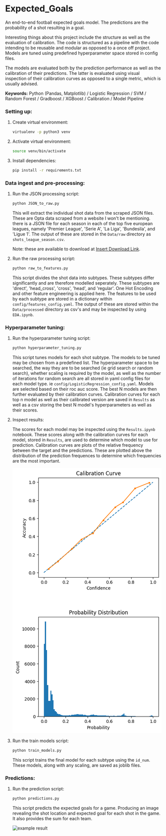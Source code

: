 # Expected_Goals

An end-to-end football expected goals model. The predictions are the probability of a shot resulting in a goal.

Interesting things about this project include the structure as well as the evaluation of calibration. The code is structured as a pipeline with the code intending to be reusable and modular as opposed to a once off project. Models are tuned using predefined hyperparameter space stored in config files.

The models are evaluated both by the prediction performance as well as the calibration of their predictions. The latter is evaluated using visual inspection of their calibration curves as opposed to a single metric, which is usually advised.

**Keywords:** Python (Pandas, Matplotlib) / Logistic Regression / SVM / Random Forest / Gradboost / XGBoost / Calibration / Model Pipeline

### Setting up:

1. Create virtual environment:
   ```bash
   virtualenv -p python3 venv
   ```
2. Activate virtual environment:
   ```bash
   source venv/bin/activate
   ```
3. Install dependencies:
   ```bash
   pip install -r requirements.txt
   ```

### Data ingest and pre-processing:

1. Run the JSON processing script:

   ```bash
   python JSON_to_raw.py
   ```

   This will extract the individual shot data from the scraped JSON files. These are
   Opta data scraped from a website I won't be mentioning. there is a JSON file for
   each season in each of the top five european leagues, namely 'Premier League',
   'Serie A', 'La Liga', 'Bundesila', and 'Ligue 1'. The output of these are stored
   in the `Data/raw` directory as `shots_league_season.csv`.

   Note: these are available to download at [Insert Download Link](https://drive.google.com/file/d/1RgRst1HY7AmfaEySKf7qE-TpPzSXc9kD/view?usp=sharing).

2) Run the raw processing script:

   ```bash
   python raw_to_features.py
   ```

   This script divides the shot data into subtypes. These subtypes differ significantly
   and are therefore modelled seperately. These subtypes are 'direct', 'head_cross',
   'cross', 'head', and 'regular'. One Hot Encoding and other feature engineering is
   applied here. The features to be used by each subtype are stored in a dictionary
   within `config/features_config.yaml`. The output of these are stored within the
   `Data/processed` directory as csv's and may be inspected by using `EDA.ipynb`.

### Hyperparameter tuning:

1. Run the hyperparameter tuning script:

   ```bash
   python hyperparameter_tuning.py
   ```

   This script tunes models for each shot subtype. The models to be tuned may be chosen
   from a predefined list. The hyperparameter space to be searched, the way they are to
   be searched (ie grid search or random search), whether scaling is required by the model,
   as well as the number of iterations for random search are all stored in yaml config
   files for each model type. ie `config/LogisticRegression_config.yaml`. Models are
   selected based on their roc auc score. The best N models are then further evaluated
   by their calibration curves. Calibration curves for each top n model as well as their
   calibrated version are saved in `Results` as well as a csv storing the best N model's
   hyperparameters as well as their scores.

2. Inspect results:

   The scores for each model may be inspected using the `Results.ipynb` notebook. These
   scores along with the calibration curves for each model, stored in `Results`, are
   used to determine which model to use for prediction. Calibration curves are plots of
   the relative frequency between the target and the predictions. These are plotted
   above the distribution of the prediction frequences to determine which frequencies
   are the most important.

   ![example calibration curve](/Results/55_regular_RandomForestClassifier_False.png "Example Calibration Curve")

3. Run the train models script:

   ```bash
   python train_models.py
   ```

   This script trains the final model for each subtype using the `id_num`. These models,
   along with any scaling, are saved as joblib files.

### Predictions:

1. Run the prediction script:

   ```bash
   python predictions.py
   ```

   This script predicts the expected goals for a game. Producing an image revealing the
   shot location and expected goal for each shot in the game. It also provides the sum
   for each team.

   ![example result](/Matches/Arsenal_Chelsea_2014-2015.png "Example Result")
